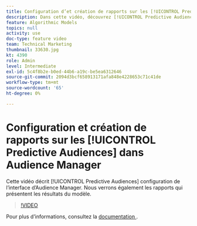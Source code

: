 ```yaml
---
title: Configuration d’et création de rapports sur les [!UICONTROL Predictive Audiences]
description: Dans cette vidéo, découvrez [!UICONTROL Predictive Audiences] configuration de l’interface d’Audience Manager. Voir les rapports qui affichent les résultats du modèle.
feature: Algorithmic Models
topics: null
activity: use
doc-type: feature video
team: Technical Marketing
thumbnail: 33630.jpg
kt: 4390
role: Admin
level: Intermediate
exl-id: 5c4f8b2e-b0ed-44b6-a19c-be5ea6312646
source-git-commit: 2094d3bcf658913171afa848e4228653c71c41de
workflow-type: tm+mt
source-wordcount: '65'
ht-degree: 0%

---
```


# Configuration et création de rapports sur les [!UICONTROL Predictive Audiences] dans Audience Manager

Cette vidéo décrit [!UICONTROL Predictive Audiences] configuration de l’interface d’Audience Manager. Nous verrons également les rapports qui présentent les résultats du modèle.

>[!VIDEO](https://video.tv.adobe.com/v/33630/?quality=12)

Pour plus d’informations, consultez la [ documentation ](https://experienceleague.adobe.com/docs/audience-manager/user-guide/features/algorithmic-models/predictive-audiences/predictive-audiences.html?lang=fr).
